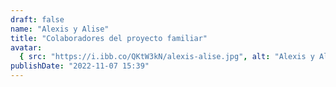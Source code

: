 ```yaml
---
draft: false
name: "Alexis y Alise"
title: "Colaboradores del proyecto familiar"
avatar:
  { src: "https://i.ibb.co/QKtW3kN/alexis-alise.jpg", alt: "Alexis y Alise" }
publishDate: "2022-11-07 15:39"
---
```

